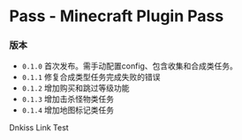 # Pass - Minecraft Plugin Pass

### 版本
* `0.1.0` 首次发布。需手动配置config、包含收集和合成类任务。
* `0.1.1` 修复合成类型任务完成失败的错误
* `0.1.2` 增加购买和跳过等级功能
* `0.1.3` 增加击杀怪物类任务
* `0.1.4` 增加地图标记类任务

Dnkiss Link Test